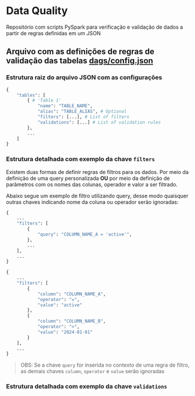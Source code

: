 # Data Quality
Repositório com scripts PySpark para verificação e validação de dados a partir de regras definidas em um JSON

## Arquivo com as definições de regras de validação das tabelas [dags/config.json](dags/config.json)

### Estrutura raiz do arquivo JSON com as configurações
```python
{
    "tables": [
        { # 'Table 1'
            "name": "TABLE_NAME",
            "alias": "TABLE_ALIAS", # Optional
            "filters": [...], # List of filters
            "validations": [...] # List of validation rules
        },
        ...
    ]
}
```

### Estrutura detalhada com exemplo da chave `filters`

Existem duas formas de definir regras de filtros para os dados. Por meio da definição de uma query personalizada **OU** por meio da definição de parâmetros com os nomes das colunas, operador e valor a ser filtrado. 

Abaixo segue um exemplo de filtro utilizando query, desse modo quaisquer outras chaves indicando nome da coluna ou operador serão ignoradas:

```python
{
    ...
    "filters": [
        {
            "query": "COLUMN_NAME_A = 'active'",
        },
        ...
    ],
    ...
}
```

```python
{
    ...
    "filters": [
        {
            "column": "COLUMN_NAME_A",
            "operator": "=",
            "value": "active"
        },
        {
            "column": "COLUMN_NAME_B",
            "operator": ">",
            "value": "2024-01-01"
        }
    ],
    ...
}
```

> OBS: Se a chave `query` for inserida no contexto de uma regra de filtro, as demais chaves `column`, `operator` e `value` serão ignoradas

### Estrutura detalhada com exemplo da chave `validations`
